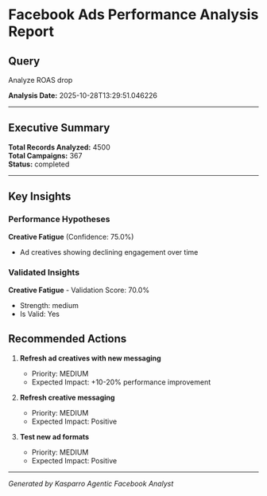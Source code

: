 # Facebook Ads Performance Analysis Report

## Query
Analyze ROAS drop

**Analysis Date:** 2025-10-28T13:29:51.046226

---

## Executive Summary

**Total Records Analyzed:** 4500  
**Total Campaigns:** 367  
**Status:** completed

---

## Key Insights

### Performance Hypotheses

**Creative Fatigue** (Confidence: 75.0%)
- Ad creatives showing declining engagement over time

### Validated Insights

**Creative Fatigue** - Validation Score: 70.0%
- Strength: medium
- Is Valid: Yes

## Recommended Actions

1. **Refresh ad creatives with new messaging**
   - Priority: MEDIUM
   - Expected Impact: +10-20% performance improvement

2. **Refresh creative messaging**
   - Priority: MEDIUM
   - Expected Impact: Positive

3. **Test new ad formats**
   - Priority: MEDIUM
   - Expected Impact: Positive


---

*Generated by Kasparro Agentic Facebook Analyst*